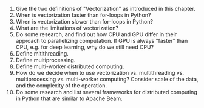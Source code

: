 1. Give the two definitions of "Vectorization" as introduced in this chapter.
2. When is vectorization faster than for-loops in Python? 
3. When is vectorization slower than for-loops in Python?
4. What are the limitations of vectorization?
5. Do some research, and find out how CPU and GPU differ in their approach to parallelizing computation. If GPU is always "faster" than CPU, e.g. for deep learning, why do we still need CPU?
6. Define mltithreading.
7. Define multiprocessing.
8. Define multi-worker distributed computing.
9. How do we decide when to use vectorization vs. multithreading vs. multiprocessing vs. multi-worker computing? Consider scale of the data, and the complexity of the operation.
10. Do some research and list several frameworks for distributed computing in Python that are similar to Apache Beam.